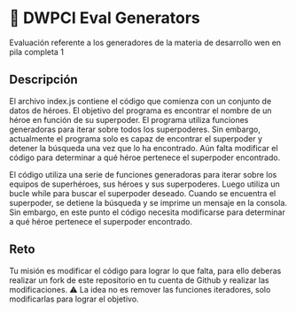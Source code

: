 # 🎯 DWPCI Eval Generators
Evaluación referente a los generadores de la materia de desarrollo wen en pila completa 1

## Descripción
El archivo index.js contiene el código que comienza con un conjunto de datos de héroes. El objetivo del programa es encontrar el nombre de un héroe en función de su superpoder. El programa utiliza funciones generadoras para iterar sobre todos los superpoderes. Sin embargo, actualmente el programa solo es capaz de encontrar el superpoder y detener la búsqueda una vez que lo ha encontrado. Aún falta modificar el código para determinar a qué héroe pertenece el superpoder encontrado.

El código utiliza una serie de funciones generadoras para iterar sobre los equipos de superhéroes, sus héroes y sus superpoderes. Luego utiliza un bucle while para buscar el superpoder deseado. Cuando se encuentra el superpoder, se detiene la búsqueda y se imprime un mensaje en la consola. Sin embargo, en este punto el código necesita modificarse para determinar a qué héroe pertenece el superpoder encontrado.

## Reto
Tu misión es modificar el código para lograr lo que falta, para ello deberas realizar un fork de este repositorio en tu cuenta de Github y realizar
las modificaciones.
⚠️ La idea no es remover las funciones iteradores, solo modificarlas para lograr el objetivo.
